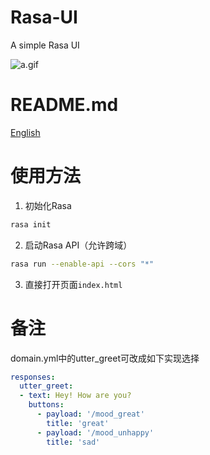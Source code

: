 # Rasa-UI
A simple Rasa UI

![a.gif](https://i.loli.net/2020/06/18/KEG1atwnScQFIgV.gif)

# README.md
[English](README.md)

# 使用方法
1. 初始化Rasa
```bash
rasa init
```
2. 启动Rasa API（允许跨域）
```bash
rasa run --enable-api --cors "*"
```
3. 直接打开页面`index.html`

# 备注
domain.yml中的utter_greet可改成如下实现选择
```yaml
responses:
  utter_greet:
  - text: Hey! How are you?
    buttons:
      - payload: '/mood_great'
        title: 'great'
      - payload: '/mood_unhappy'
        title: 'sad'
```
